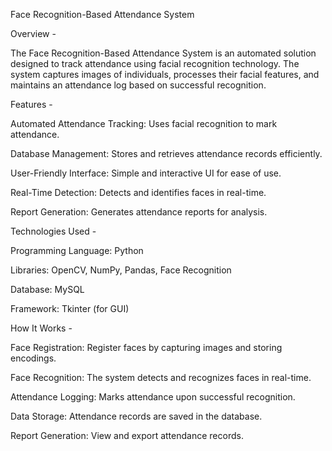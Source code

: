Face Recognition-Based Attendance System

Overview - 

The Face Recognition-Based Attendance System is an automated solution designed to track attendance using facial recognition technology. The system captures images of individuals, processes their facial features, and maintains an attendance log based on successful recognition.

Features - 

Automated Attendance Tracking: Uses facial recognition to mark attendance.

Database Management: Stores and retrieves attendance records efficiently.

User-Friendly Interface: Simple and interactive UI for ease of use.

Real-Time Detection: Detects and identifies faces in real-time.

Report Generation: Generates attendance reports for analysis.


Technologies Used - 

Programming Language: Python

Libraries: OpenCV, NumPy, Pandas, Face Recognition

Database:  MySQL

Framework: Tkinter (for GUI)

How It Works - 

Face Registration: Register faces by capturing images and storing encodings.

Face Recognition: The system detects and recognizes faces in real-time.

Attendance Logging: Marks attendance upon successful recognition.

Data Storage: Attendance records are saved in the database.

Report Generation: View and export attendance records.
